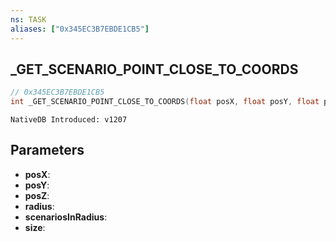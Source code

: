 ```yaml
---
ns: TASK
aliases: ["0x345EC3B7EBDE1CB5"]
---
```

## _GET_SCENARIO_POINT_CLOSE_TO_COORDS

```c
// 0x345EC3B7EBDE1CB5
int _GET_SCENARIO_POINT_CLOSE_TO_COORDS(float posX, float posY, float posZ, float radius, Any* scenariosInRadius, int size);
```

```
NativeDB Introduced: v1207
```

## Parameters
* **posX**:
* **posY**:
* **posZ**:
* **radius**:
* **scenariosInRadius**:
* **size**:
